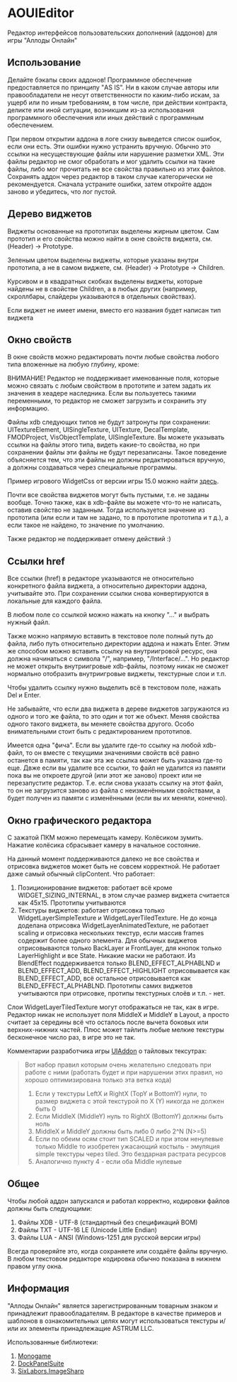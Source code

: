 # AOUIEditor
Редактор интерфейсов пользовательских дополнений (аддонов) для игры "Аллоды Онлайн"

## Использование
Делайте бэкапы своих аддонов!
Программное обеспечение предоставляется по принципу "AS IS". Ни в каком случае авторы или правообладатели не несут ответственности по каким-либо искам, за ущерб или по иным требованиям, в том числе, при действии контракта, деликте или иной ситуации, возникшим из-за использования программного обеспечения или иных действий с программным обеспечением.

При первом открытии аддона в логе снизу выведется список ошибок, если они есть. Эти ошибки нужно устранить вручную.
Обычно это ссылки на несуществующие файлы или нарушение разметки XML. Эти файлы редактор не смог обработать и мог удалить ссылки на такие файлы, либо мог прочитать не все свойства правильно из этих файлов.
Сохранять аддон через редактор в таком случае категорически не рекомендуется. Сначала устраните ошибки, затем откройте аддон заново и убедитесь, что лог пустой.

## Дерево виджетов
Виджеты основанные на прототипах выделены жирным цветом. Сам прототип и его свойства можно найти в окне свойств виджета, см. (Header) -> Prototype.

Зеленым цветом выделены виджеты, которые указаны внутри прототипа, а не в самом виджете, см. (Header) -> Prototype -> Children.

Курсивом и в квадратных скобках выделены виджеты, которые найдены не в свойстве Children, а в любых других (например, скроллбары, слайдеры указываются в отдельных свойствах).

Если виджет не имеет имени, вместо его названия будет написан тип виджета

## Окно свойств
В окне свойств можно редактировать почти любые свойства любого типа вложенные на любую глубину, кроме:

ВНИМАНИЕ! Редактор не поддерживает именованные поля, которые можно связать с любым свойством в прототипе и затем задать их значения в хеадере наследника. Если вы пользуетесь такими переменными, то редактор не сможет загрузить и сохранить эту информацию.

Файлы xdb следующих типов не будут затронуты при сохранении: UITextureElement, UISingleTexture, UITexture, DecalTemplate, FMODProject, VisObjectTemplate, UISingleTexture.
Вы можете указывать ссылки на файлы этого типа, видеть какие-то свойства, но при сохранении файлы эти файлы не будут перезаписаны.
Такое поведение объясняется тем, что эти файлы не должны редактироваться вручную, а должны создаваться через специальные программы.

Пример игрового WidgetCss от версии игры 15.0 можно найти [здесь](https://github.com/Ootsutsuki22/AOUIEditor/blob/main/Docs/Game.\(WidgetCss\).xdb).

Почти все свойства виджетов могут быть пустыми, т.е. не заданы вообще. Точно также, как в xdb-файле вы можете что-то не написать, оставив свойство не заданным.
Тогда используется значение из прототипа (или если и там не задано, то в прототипе прототипа и т д.), а если такое не найдено, то значение по умолчанию.

Также редактор не поддерживает отмену действий :)

## Ссылки href
Все ссылки (href) в редакторе указываются не относительно конкретного файла виджета, а относительно директории аддона, учитывайте это. При сохранении ссылки снова конвертируются в локальные для каждого файла.

В любом поле со ссылкой можно нажать на кнопку "..." и выбрать нужный файл.

Также можно напрямую вставить в текстовое поле полный путь до файла, либо путь относительно директории аддона и нажать Enter.
Этим же способом можно вставить ссылку на внутриигровой ресурс, она должна начинаться с символа "/", например, "/Interface/...".
Но редактор не может открыть внутриигровые xdb-файлы, поэтому никак не сможет нормально отобразить внутриигровые виджеты, текстурные слои и т.п.

Чтобы удалить ссылку нужно выделить всё в текстовом поле, нажать Del и Enter.

Не забывайте, что если два виджета в дереве виджетов загружаются из одного и того же файла, то это один и тот же объект. Меняя свойства одного такого виджета, вы меняете свойства другого. Особо внимательными стоит быть с редактированием прототипов.

Имеется одна "фича". Если вы удалите где-то ссылку на любой xdb-файл, то он вместе с текущими значениями свойств всё равно останется в памяти, так как эта же ссылка может быть указана где-то еще.
Двже если вы удалите все ссылки, то файл не удалится из памяти пока вы не откроете другой (или этот же заново) проект или не перезапустите редактор. Т.е. если снова указать ссылку на этот файл, то он не загрузится заново из файла с неизменёнными свойствами, а будет получен из памяти с изменёнными (если вы их меняли, конечно).

## Окно графического редактора
С зажатой ПКМ можно перемещать камеру. Колёсиком зумить. Нажатие колёсика сбрасывает камеру в начальное состояние.

На данный момент поддерживаются далеко не все свойства и отрисовка виджетов может быть не совсем корректной. Не работает даже самый обычный clipContent. Что работает:
1. Позиционирование виджетов: работает всё кроме WIDGET_SIZING_INTERNAL, в этом случае размер виджета считается как 45x15. Прототипы учитываются
2. Текстуры виджетов: работает отрисовка только WidgetLayerSimpleTexture и WidgetLayerTiledTexture.
Не до конца доделана отрисовка WidgetLayerAnimatedTexture, не работает scaling и отрисовка нескольких текстур, если массив frames содержит более одного элемента.
Для обычных виджетов отрисовываются только BackLayer и FrontLayer, для кнопок только LayerHighlight и все State. Никакие маски не работают.
Из BlendEffect поддерживается только BLEND_EFFECT_ALPHABLND и BLEND_EFFECT_ADD, BLEND_EFFECT_HIGHLIGHT отрисовывается как BLEND_EFFECT_ADD, всё остальное отрисовывается как BLEND_EFFECT_ALPHABLND.
Прототипы самих виджетов учитываются при отрисовке, протипы текстурных слоёв и т.п. - нет.

Слои WidgetLayerTiledTexture могут отображаться не так, как в игре. Редактор никак не использует поля MiddleX и MiddleY в Layout, а просто считает за середины всё что осталось после вычета боковых или верхних-нижних частей. Плюс может тайлить любые мелкие текстуры бесконечное число раз, в игре это не так.

Комментарии разработчика игры [UIAddon](https://allods.mail.ru/forums/member.php?u=1275104) о тайловых тексутрах:
> Вот набор правил которым очень желательно следовать при работе с ними (работать будет и при нарушении этих правил, но хорошо оптимизирована только эта ветка кода)
> 1. Если у текстуры LeftX и RightX (TopY и BottomY) нули, то размер виджета с этой текстурой по X (Y) никогда не должен быть 0
> 2. Если MiddleX (MiddleY) нуль то RightX (BottomY) должны быть ноль
> 3. MiddleX и MiddleY должны быть либо 0 либо 2^N (N>=5)
> 4. Если по обеим осям стоит тип SCALED и при этом ненулевые только Middle то изобретен ужасающий костыль - эмуляция simple текстуры через tiled. Это бездарная растрата ресурсов
> 5. Аналогично пункту 4 - если оба Middle нулевые

## Общее
Чтобы любой аддон запускался и работал корректно, кодировки файлов должны быть следующими:
1. Файлы XDB - UTF-8 (стандартный без спецификаций BOM)
2. Файлы TXT - UTF-16 LE (Unicode Little Endian)
3. Файлы LUA - ANSI (Windows-1251 для русской версии игры)

Всегда проверяйте это, когда сохраняете или создаёте файлы вручную. В любом текстовом редакторе кодировка обычно показана в нижнем правом углу окна.

## Информация
"Аллоды Онлайн" является зарегистрированным товарным знаком и принадлежит правообладателям. В редакторе в качестве примеров и шаблонов в ознакомительных целях могут использоваться текстуры и/или их элементы принадлежащие ASTRUM LLC.

Использованные библиотеки:
1. [Monogame](https://github.com/MonoGame/MonoGame)
2. [DockPanelSuite](https://github.com/dockpanelsuite/dockpanelsuite)
3. [SixLabors.ImageSharp](https://github.com/SixLabors/ImageSharp)

